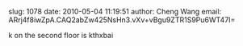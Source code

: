 slug:    1078
date:    2010-05-04 11:19:51
author:  Cheng Wang
email:   ARrj4f8iwZpA.CAQ2abZw425NsHn3.vXv+vBgu9ZTR1S9Pu6WT47I=

k on the second floor is kthxbai
